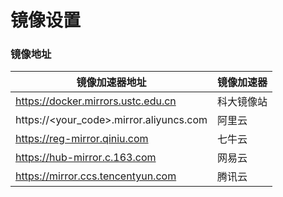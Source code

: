 # 镜像设置

### 镜像地址

| 镜像加速器地址                                   | 镜像加速器 |
| ----------------------------------------- | ----- |
| https://docker.mirrors.ustc.edu.cn        | 科大镜像站 |
| https://\<your\_code>.mirror.aliyuncs.com | 阿里云   |
| https://reg-mirror.qiniu.com              | 七牛云   |
| https://hub-mirror.c.163.com              | 网易云   |
| https://mirror.ccs.tencentyun.com         | 腾讯云   |
